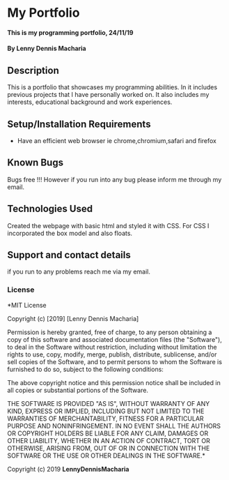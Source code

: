 # My Portfolio
#### This is my programming portfolio, 24/11/19
#### By **Lenny Dennis Macharia**
## Description
This is a portfolio that showcases my programming abilities. In it includes previous projects that I have personally worked on. It also includes my interests, educational background and work experiences.
## Setup/Installation Requirements
* Have an efficient web browser ie chrome,chromium,safari and firefox

## Known Bugs
Bugs free !!! However if you run into any bug please inform me through my email.

## Technologies Used
Created the webpage with basic html and styled it with CSS. For CSS I incorporated the box model and also floats.

## Support and contact details
if you run to any problems reach me via my email.

### License
*MIT License

Copyright (c) [2019] [Lenny Dennis Macharia]

Permission is hereby granted, free of charge, to any person obtaining a copy
of this software and associated documentation files (the "Software"), to deal
in the Software without restriction, including without limitation the rights
to use, copy, modify, merge, publish, distribute, sublicense, and/or sell
copies of the Software, and to permit persons to whom the Software is
furnished to do so, subject to the following conditions:

The above copyright notice and this permission notice shall be included in all
copies or substantial portions of the Software.

THE SOFTWARE IS PROVIDED "AS IS", WITHOUT WARRANTY OF ANY KIND, EXPRESS OR
IMPLIED, INCLUDING BUT NOT LIMITED TO THE WARRANTIES OF MERCHANTABILITY,
FITNESS FOR A PARTICULAR PURPOSE AND NONINFRINGEMENT. IN NO EVENT SHALL THE
AUTHORS OR COPYRIGHT HOLDERS BE LIABLE FOR ANY CLAIM, DAMAGES OR OTHER
LIABILITY, WHETHER IN AN ACTION OF CONTRACT, TORT OR OTHERWISE, ARISING FROM,
OUT OF OR IN CONNECTION WITH THE SOFTWARE OR THE USE OR OTHER DEALINGS IN THE
SOFTWARE.*

Copyright (c) 2019 **LennyDennisMacharia**
